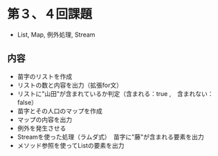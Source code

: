 # 第３、４回課題
- List, Map, 例外処理, Stream
## 内容
- 苗字のリストを作成
- リストの数と内容を出力（拡張for文）
- リストに"山田"が含まれているか判定（含まれる：true ,　含まれない：false）
- 苗字とその人口のマップを作成
- マップの内容を出力
- 例外を発生させる
- Streamを使った処理（ラムダ式）　苗字に"藤"が含まれる要素を出力
- メソッド参照を使ってListの要素を出力
